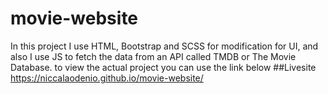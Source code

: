 # movie-website

In this project I use HTML, Bootstrap and SCSS for modification for UI, and also I use JS to fetch the data from an API called TMDB or The Movie Database.
to view the actual project you can use the link below
##Livesite
https://niccalaodenio.github.io/movie-website/
